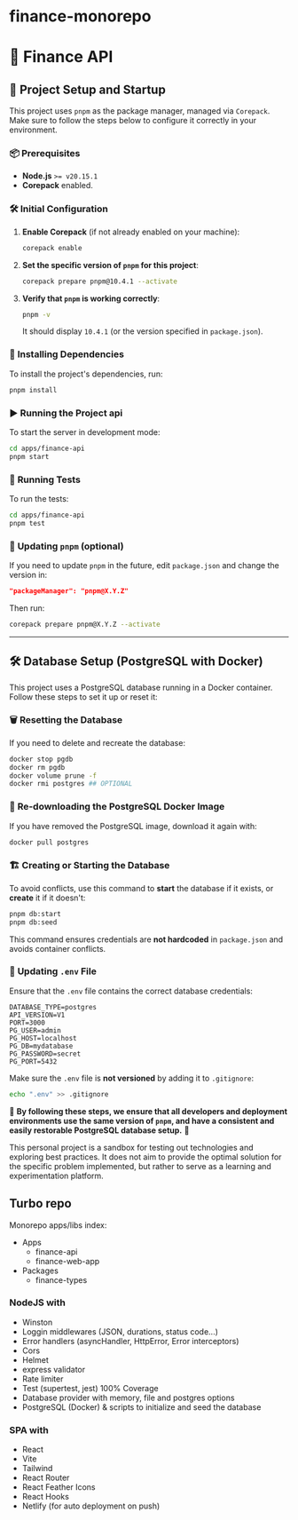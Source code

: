 # finance-monorepo

# 📌 Finance API

## 🚀 Project Setup and Startup

This project uses `pnpm` as the package manager, managed via `Corepack`. Make sure to follow the steps below to configure it correctly in your environment.

### 📦 **Prerequisites**

- **Node.js** `>= v20.15.1`
- **Corepack** enabled.

### 🛠 **Initial Configuration**

1. **Enable Corepack** (if not already enabled on your machine):

   ```bash
   corepack enable
   ```

2. **Set the specific version of `pnpm` for this project**:

   ```bash
   corepack prepare pnpm@10.4.1 --activate
   ```

3. **Verify that `pnpm` is working correctly**:

   ```bash
   pnpm -v
   ```

   It should display `10.4.1` (or the version specified in `package.json`).

### 📂 **Installing Dependencies**

To install the project's dependencies, run:

```bash
pnpm install
```

### ▶️ **Running the Project api**

To start the server in development mode:

```bash
cd apps/finance-api
pnpm start
```

### 🧪 **Running Tests**

To run the tests:

```bash
cd apps/finance-api
pnpm test
```

### 🔄 **Updating `pnpm` (optional)**

If you need to update `pnpm` in the future, edit `package.json` and change the version in:

```json
"packageManager": "pnpm@X.Y.Z"
```

Then run:

```bash
corepack prepare pnpm@X.Y.Z --activate
```

---

## 🛠 **Database Setup (PostgreSQL with Docker)**

This project uses a PostgreSQL database running in a Docker container. Follow these steps to set it up or reset it:

### 🗑 **Resetting the Database**

If you need to delete and recreate the database:

```bash
docker stop pgdb
docker rm pgdb
docker volume prune -f
docker rmi postgres ## OPTIONAL
```

### 🔄 **Re-downloading the PostgreSQL Docker Image**

If you have removed the PostgreSQL image, download it again with:

```bash
docker pull postgres
```

### 🏗 **Creating or Starting the Database**

To avoid conflicts, use this command to **start** the database if it exists, or **create** it if it doesn't:

```bash
pnpm db:start
pnpm db:seed
```

This command ensures credentials are **not hardcoded** in `package.json` and avoids container conflicts.

### 🔄 **Updating `.env` File**

Ensure that the `.env` file contains the correct database credentials:

```env
DATABASE_TYPE=postgres
API_VERSION=V1
PORT=3000
PG_USER=admin
PG_HOST=localhost
PG_DB=mydatabase
PG_PASSWORD=secret
PG_PORT=5432
```

Make sure the `.env` file is **not versioned** by adding it to `.gitignore`:

```bash
echo ".env" >> .gitignore
```



📌 **By following these steps, we ensure that all developers and deployment environments use the same version of `pnpm`, and have a consistent and easily restorable PostgreSQL database setup.** 🚀


This personal project is a sandbox for testing out technologies and exploring best practices. It does not aim to provide the optimal solution for the specific problem implemented, but rather to serve as a learning and experimentation platform.


## Turbo repo

Monorepo apps/libs index:

- Apps
  - finance-api
  - finance-web-app
- Packages
  - finance-types

### NodeJS with 

- Winston
- Loggin middlewares (JSON, durations, status code...)
- Error handlers (asyncHandler, HttpError, Error interceptors)
- Cors
- Helmet
- express validator
- Rate limiter
- Test (supertest, jest) 100% Coverage
- Database provider with memory, file and postgres options
- PostgreSQL (Docker) & scripts to initialize and seed the database

### SPA with

- React
- Vite
- Tailwind
- React Router
- React Feather Icons
- React Hooks
- Netlify (for auto deployment on push)




